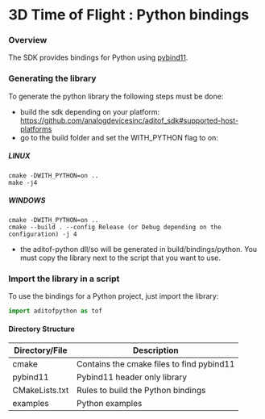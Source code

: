 # 3D Time of Flight : Python bindings

### Overview
The SDK provides bindings for Python using [pybind11](https://github.com/pybind/pybind11). 

### Generating the library
To generate the python library the following steps must be done:
* build the sdk depending on your platform: https://github.com/analogdevicesinc/aditof_sdk#supported-host-platforms
* go to the build folder and set the WITH_PYTHON flag to on:
##### LINUX
```
cmake -DWITH_PYTHON=on ..
make -j4
```

##### WINDOWS
```
cmake -DWITH_PYTHON=on ..
cmake --build . --config Release (or Debug depending on the configuration) -j 4
```

* the aditof-python dll/so will be generated in build/bindings/python. You must copy the library next to the script
that you want to use.

### Import the library in a script
To use the bindings for a Python project, just import the library:
```python
import aditofpython as tof
```

#### Directory Structure

| Directory/File | Description |
| --------- | ----------- |
| cmake | Contains the cmake files to find pybind11 |
| pybind11 | Pybind11 header only library |
| CMakeLists.txt | Rules to build the Python bindings |
| examples | Python examples |
